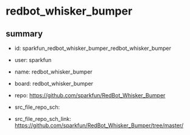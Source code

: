 # redbot_whisker_bumper
 
## summary 
* id: sparkfun_redbot_whisker_bumper_redbot_whisker_bumper
* user: sparkfun
* name: redbot_whisker_bumper
* board: redbot_whisker_bumper
* repo: https://github.com/sparkfun/RedBot_Whisker_Bumper



* src_file_repo_sch: 
* src_file_repo_sch_link: https://github.com/sparkfun/RedBot_Whisker_Bumper/tree/master/






